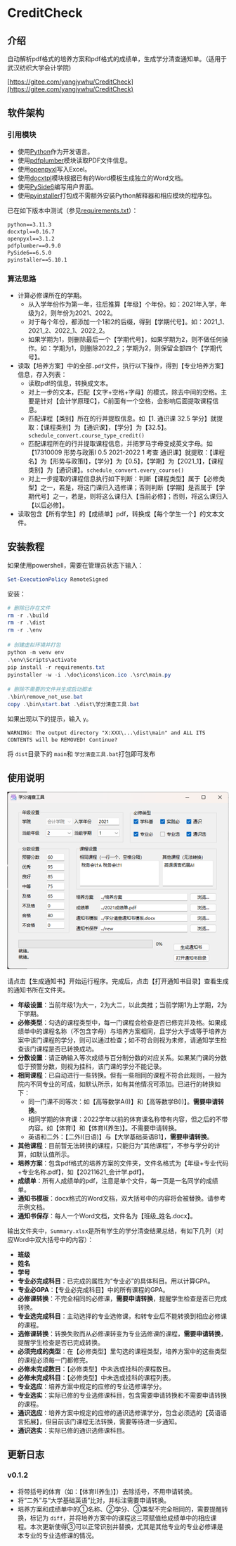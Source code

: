 # CreditCheck

## 介绍

自动解析pdf格式的培养方案和pdf格式的成绩单，生成学分清查通知单。（适用于武汉纺织大学会计学院)

[https://gitee.com/yangjywhu/CreditCheck](https://gitee.com/yangjywhu/CreditCheck)

## 软件架构
### 引用模块
- 使用[Python](https://www.python.org/)作为开发语言。
- 使用[pdfplumber](https://github.com/jsvine/pdfplumber)模块读取PDF文件信息。
- 使用[openpyxl](https://foss.heptapod.net/openpyxl/openpyxl)写入Excel。
- 使用[docxtpl](https://github.com/elapouya/python-docx-template)模块根据已有的Word模板生成独立的Word文档。
- 使用[PySide6](https://wiki.qt.io/Qt_for_Python)编写用户界面。
- 使用[pyinstaller](https://github.com/pyinstaller/pyinstaller)打包成不需额外安装Python解释器和相应模块的程序包。

已在如下版本中测试（参见[requirements.txt](requirements.txt)）：
```
python==3.11.3
docxtpl==0.16.7
openpyxl==3.1.2
pdfplumber==0.9.0
PySide6==6.5.0
pyinstaller==5.10.1
```

### 算法思路
- 计算必修课所在的学期。
  - 从入学年份作为第一年，往后推算【年级】个年份。如：2021年入学，年级为2，则年份为2021、2022。
  - 对于每个年份，都添加一个1和2的后缀，得到【学期代号】。如：2021_1、2021_2、2022_1、2022_2。
  - 如果学期为1，则删除最后一个【学期代号】，如果学期为2，则不做任何操作。如：学期为1，则删除2022_2；学期为2，则保留全部四个【学期代号】。
- 读取【培养方案】中的全部`.pdf`文件，执行以下操作，得到【专业培养方案】信息，存入列表：
  - 读取pdf的信息，转换成文本。
  - 对上一步的文本，匹配【文字+空格+字母】的模式，除去中间的空格。主要是针对【会计学原理C】，C前面有一个空格，会影响后面提取课程信息。
  - 匹配课程【类别】所在的行并提取信息。如【1. 通识课 32.5 学分】就提取：【课程类别】为【通识课】，【学分】为【32.5】。`schedule_convert.course_type_credit()`
  - 匹配课程所在的行并提取课程信息，并把罗马字母变成英文字母。如【17310009 形势与政策Ⅰ 0.5 2021-2022 1 考查 通识课】就提取：【课程名】为【形势与政策I】，【学分】为【0.5】，【学期】为【2021_1】，【课程类别】为【通识课】。`schedule_convert.every_course()`
  - 对上一步提取的课程信息执行如下判断：判断【课程类型】属于【必修类型】之一，若是，将这门课归入选修课；否则判断【学期】是否属于【学期代号】之一，若是，则将这么课归入【当前必修】；否则，将这么课归入【以后必修】。
- 读取包含【所有学生】的【成绩单】pdf，转换成【每个学生一个】的文本文件。


## 安装教程

如果使用powershell，需要在管理员状态下输入：

```powershell
Set-ExecutionPolicy RemoteSigned
```

安装：

```powershell
# 删除已存在文件
rm -r .\build
rm -r .\dist
rm -r .\env

# 创建虚拟环境并打包
python -m venv env
.\env\Scripts\activate
pip install -r requirements.txt
pyinstaller -w -i .\doc\icons\icon.ico .\src\main.py

# 删除不需要的文件并生成启动脚本
.\bin\remove_not_use.bat
copy .\bin\start.bat .\dist\学分清查工具.bat

```

如果出现以下的提示，输入 `y`。

```plaintext
WARNING: The output directory "X:XXX\...\dist\main" and ALL ITS CONTENTS will be REMOVED! Continue?
```

将 `dist`目录下的 `main`和 `学分清查工具.bat`打包即可发布

## 使用说明

![图片](doc/images/main_window.png)

请点击【生成通知书】开始运行程序。完成后，点击【打开通知书目录】查看生成的通知书所在文件夹。

- **年级设置**：当前年级1为大一，2为大二，以此类推；当前学期1为上学期，2为下学期。
- **必修类型**：勾选的课程类型中，每一门课程会检查是否已修完并及格。如果成绩单中的课程名称（不包含字母）与培养方案相同，且学分大于或等于培养方案中该门课程的学分，则可以通过检查；如不符合则视为未修，请通知学生检查该门课程是否已转换成功。
- **分数设置**：请正确输入等次成绩与百分制分数的对应关系。如果某门课的分数低于预警分数，则视为挂科，该门课的学分不能记录。
- **相同课程**：已自动进行一些转换。但有一些相同的课程不符合此规则，一般为院内不同专业的可成，如默认所示，如有其他情况可添加。已进行的转换如下：
  - 同一门课不同等次：如【高等数学A(I)】和【高等数学B(I)】。**需要申请转换**。
  - 相同学期的体育课：2022学年以前的体育课名称带有内容，但之后的不带内容。如【体育I】和【体育I(养生)】。不需要申请转换。
  - 英语和二外：【二外I(日语)】与【大学基础英语B1】，**需要申请转换**。
- **其他课程**：目前暂无法转换的课程，只能归为“其他课程”，不参与学分的计算，如默认值所示。
- **培养方案**：包含pdf格式的培养方案的文件夹，文件名格式为【年级+专业代码+专业名称.pdf】，如【20211621_会计学.pdf】。
- **成绩单**：所有人成绩单的pdf，注意是单个文件，每一页是一名同学的成绩单。
- **通知书模板**：docx格式的Word文档，双大括号中的内容将会被替换。请参考示例文档。
- **通知书保存**：每人一个Word文档，文件名为【班级_姓名.docx】。

输出文件夹中，`Summary.xlsx`是所有学生的学分清查结果总结，有如下几列（对应Word中双大括号中的内容）：

- **班级**
- **姓名**
- **学号**
- **专业必完成科目**：已完成的属性为“专业必”的具体科目。用以计算GPA。
- **专业必GPA**：【专业必完成科目】中的所有课程的GPA。
- **必修课转换**：不完全相同的必修课，**需要申请转换**，提醒学生检查是否已完成转换。
- **专业选完成科目**：主动选择的专业选修课，和转专业后不能转换到相应必修课的课程。
- **选修课转换**：转换失败而从必修课转变为专业选修课的课程，**需要申请转换**，提醒学生检查是否已完成转换。
- **必须完成的类型**：在【必修类型】里勾选的课程类型，培养方案中的这些类型的课程必须每一门都修完。
- **必修未完成数目**：【必修类型】中未选或挂科的课程数目。
- **必修未完成科目**：【必修类型】中未选或挂科的课程列表。
- **专业选应**：培养方案中规定的应修的专业选修课学分。
- **专业选实**：实际已修的专业选修课科目，包含需要申请转换和不需要申请转换的课程。
- **通识选应**：培养方案中规定的应修的通识选修课学分，包含必须选的【英语语言拓展】，但目前该门课程无法转换，需要等待进一步通知。
- **通识选实**：实际已修的通识选修课科目。

## 更新日志

### v0.1.2

- 将带括号的体育（如：【体育I(养生)】）去除括号，不用申请转换。
- 将“二外”与“大学基础英语”比对，并标注需要申请转换。
- 培养方案和成绩单中的①名称、②学分、③类型不完全相同的，需要提醒转换，标记为 `diff`，并将培养方案中的课程这三项赋值给成绩单中的相应课程。本次更新使得③可以正常识别并替换，尤其是其他专业的专业必修课是本专业的专业选修课的情况。
